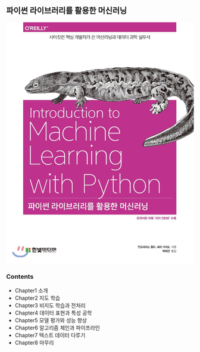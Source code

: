 ## 파이썬 라이브러리를 활용한 머신러닝

![cover](cover.jpg)

### Contents
- Chapter1 소개
- Chapter2 지도 학습
- Chapter3 비지도 학습과 전처리
- Chapter4 데이터 표현과 특성 공학
- Chapter5 모델 평가와 성능 향상
- Chapter6 알고리즘 체인과 파이프라인
- Chapter7 텍스트 데이터 다루기
- Chapter8 마무리
